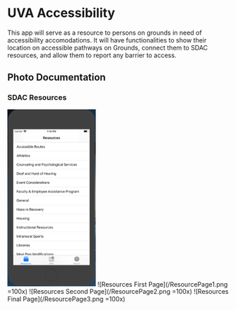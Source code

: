 # UVA Accessibility
This app will serve as a resource to persons on grounds in need of accessibility accomodations. It will have functionalities to show their location on accessible pathways on Grounds, connect them to SDAC resources, and allow them to report any barrier to access.

## Photo Documentation

### SDAC Resources
<img src="/ResourcePage1.png" width="200">
![Resources First Page](/ResourcePage1.png =100x) ![Resources Second Page](/ResourcePage2.png =100x) ![Resources Final Page](/ResourcePage3.png =100x)
